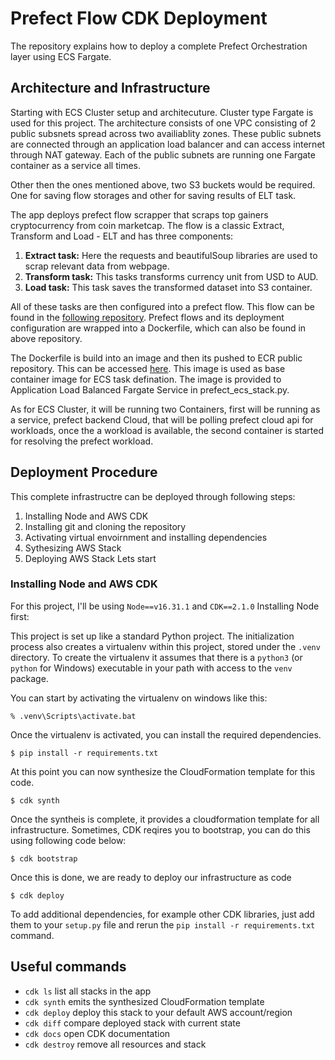 
# Prefect Flow CDK Deployment

The repository explains how to deploy a complete Prefect Orchestration layer using ECS Fargate.

## Architecture and Infrastructure 

Starting with ECS Cluster setup and architecuture. Cluster type Fargate is used for this project. The architecture consists of one VPC consisting of 2 public subsnets spread
across two availiablity zones. These public subnets are connected through an application load balancer and can access internet through NAT gateway. Each of the public subnets
are running one Fargate container as a service all times.

Other then the ones mentioned above, two S3 buckets would be required. One for saving flow storages and other for saving results of ELT task. 

The app deploys prefect flow scrapper that scraps top gainers cryptocurrency from coin marketcap. The flow is a classic Extract, Transform and Load - ELT and has three components:
  1. **Extract task:** Here the requests and beautifulSoup libraries are used to scrap relevant data from webpage.
  2. **Transform task:** This tasks transforms currency unit from USD to AUD.
  3. **Load task:** This task saves the transformed dataset into S3 container.

All of these tasks are then configured into a prefect flow. This flow can be found in the [following repository](https://github.com/usamatrq94/Prefect-ECSAgent-Deploy).
Prefect flows and its deployment configuration are wrapped into a Dockerfile, which can also be found in above repository.

The Dockerfile is build into an image and then its pushed to ECR public repository. This can be accessed [here](https://gallery.ecr.aws/s0c5i6w0/prefect-service-image).
This image is used as base container image for ECS task defination. The image is provided to Application Load Balanced Fargate Service in prefect_ecs_stack.py. 

As for ECS Cluster, it will be running two Containers, first will be running as a service, prefect backend Cloud, that will be polling prefect cloud api for workloads,
once the a workload is available, the second container is started for resolving the prefect workload.

## Deployment Procedure

This complete infrastructre can be deployed through following steps:
  1. Installing Node and AWS CDK
  2. Installing git and cloning the repository
  3. Activating virtual envoirnment and installing dependencies
  4. Sythesizing AWS Stack
  5. Deploying AWS Stack
Lets start

### Installing Node and AWS CDK

For this project, I'll be using `Node==v16.31.1` and `CDK==2.1.0`
Installing Node first:



This project is set up like a standard Python project.  The initialization process also creates a virtualenv within this project, stored under the `.venv`
directory.  To create the virtualenv it assumes that there is a `python3` (or `python` for Windows) executable in your path with access to the `venv`
package. 

You can start by activating the virtualenv on windows like this:

```
% .venv\Scripts\activate.bat
```
Once the virtualenv is activated, you can install the required dependencies.
```
$ pip install -r requirements.txt
```
At this point you can now synthesize the CloudFormation template for this code.
```
$ cdk synth
```
Once the syntheis is complete, it provides a cloudformation template for all infrastructure. Sometimes, CDK reqires you to bootstrap, you can do this using following code below:
```
$ cdk bootstrap
```
Once this is done, we are ready to deploy our infrastructure as code
```
$ cdk deploy
```

To add additional dependencies, for example other CDK libraries, just add them to your `setup.py` file and rerun the `pip install -r requirements.txt` command.

## Useful commands

 * `cdk ls`          list all stacks in the app
 * `cdk synth`       emits the synthesized CloudFormation template
 * `cdk deploy`      deploy this stack to your default AWS account/region
 * `cdk diff`        compare deployed stack with current state
 * `cdk docs`        open CDK documentation
 * `cdk destroy`     remove all resources and stack


